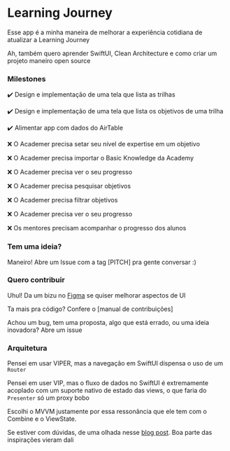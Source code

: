 # Learning Journey
Esse app é a minha maneira de melhorar a experiência cotidiana de atualizar a Learning Journey

Ah, também quero aprender SwiftUI, Clean Architecture e como criar um projeto maneiro open source

### Milestones

✔️ Design e implementação de uma tela que lista as trilhas

✔️ Design e implementação de uma tela que lista os objetivos de uma trilha

✔️ Alimentar app com dados do AirTable

❌ O Academer precisa setar seu nível de expertise em um objetivo

❌ O Academer precisa importar o Basic Knowledge da Academy

❌ O Academer precisa ver o seu progresso

❌ O Academer precisa pesquisar objetivos

❌ O Academer precisa filtrar objetivos

❌ O Academer precisa ver o seu progresso

❌ Os mentores precisam acompanhar o progresso dos alunos

### Tem uma ideia?
Maneiro! Abre um Issue com a tag [PITCH] pra gente conversar :)

### Quero contribuir
Uhul! Da um bizu no [Figma](https://www.figma.com/file/i92HNfoVmYhOIu01ShYAgT/Learning-Journey?node-id=0%3A1) se quiser melhorar aspectos de UI

Ta mais pra código? Confere o [manual de contribuições]

Achou um bug, tem uma proposta, algo que está errado, ou uma ideia inovadora? Abre um issue

### Arquitetura

Pensei em usar VIPER, mas a navegação em SwiftUI dispensa o uso de um `Router`

Pensei em user VIP, mas o fluxo de dados no SwiftUI é extremamente acoplado com um suporte nativo de estado das views, o que faria do `Presenter` só um proxy bobo

Escolhi o MVVM justamente por essa ressonância que ele tem com o Combine e o ViewState. 

Se estiver com dúvidas, de uma olhada nesse [blog post](https://nalexn.github.io/clean-architecture-swiftui/?utm_source=nalexn_github). Boa parte das inspirações vieram dali
